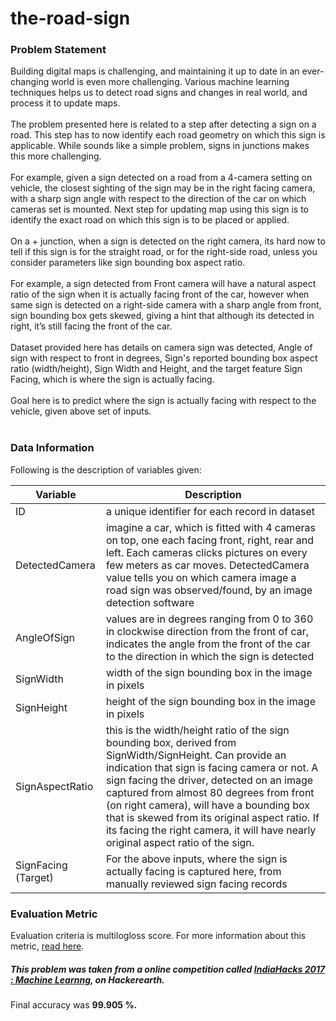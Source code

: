 # the-road-sign
### Problem Statement

Building digital maps is challenging, and maintaining it up to date in an ever-changing world is even more challenging. Various machine learning techniques helps us to detect road signs and changes in real world, and process it to update maps.
<br><br>
The problem presented here is related to a step after detecting a sign on a road. This step has to now identify each road geometry on which this sign is applicable. While sounds like a simple problem, signs in junctions makes this more challenging.
<br><br>
For example, given a sign detected on a road from a 4-camera setting on vehicle, the closest sighting of the sign may be in the right facing camera, with a sharp sign angle with respect to the direction of the car on which cameras set is mounted. Next step for updating map using this sign is to identify the exact road on which this sign is to be placed or applied.
<br><br>
On a + junction, when a sign is detected on the right camera, its hard now to tell if this sign is for the straight road, or for the right-side road, unless you consider parameters like sign bounding box aspect ratio.
<br><br>
For example, a sign detected from Front camera will have a natural aspect ratio of the sign when it is actually facing front of the car, however when same sign is detected on a right-side camera with a sharp angle from front, sign bounding box gets skewed, giving a hint that although its detected in right, it’s still facing the front of the car.
<br><br>
Dataset provided here has details on camera sign was detected, Angle of sign with respect to front in degrees, Sign's reported bounding box aspect ratio (width/height), Sign Width and Height, and the target feature Sign Facing, which is where the sign is actually facing.
<br><br>
Goal here is to predict where the sign is actually facing with respect to the vehicle, given above set of inputs.
<br><br>

### Data Information
Following is the description of variables given:

| Variable|	Description|
----------|------------|
| ID	| a unique identifier for each record in dataset|
| DetectedCamera	| imagine a car, which is fitted with 4 cameras on top, one each facing front, right, rear and left. Each cameras clicks pictures on every few meters as car moves. DetectedCamera value tells you on which camera image a road sign was observed/found, by an image detection software|
| AngleOfSign	| values are in degrees ranging from 0 to 360 in clockwise direction from the front of car, indicates the angle from the front of the car to the direction in which the sign is detected|
| SignWidth	| width of the sign bounding box in the image in pixels|
| SignHeight	| height of the sign bounding box in the image in pixels|
| SignAspectRatio	| this is the width/height ratio of the sign bounding box, derived from SignWidth/SignHeight. Can provide an indication that sign is facing camera or not. A sign facing the driver, detected on an image captured from almost 80 degrees from front (on right camera), will have a bounding box that is skewed from its original aspect ratio. If its facing the right camera, it will have nearly original aspect ratio of the sign.|
| SignFacing (Target)	| For the above inputs, where the sign is actually facing is captured here, from manually reviewed sign facing records|

### Evaluation Metric

Evaluation criteria is multilogloss score. For more information about this metric, [read here](http://wiki.fast.ai/index.php/Log_Loss).

##### This problem was taken from a online competition called [IndiaHacks 2017 : Machine Learnng](https://www.hackerearth.com/problem/machine-learning/predict-the-road-sign-1/), on Hackerearth.

Final accuracy was <b>99.905 %.</b>
